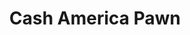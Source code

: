 ---
title: "Cash America Pawn"
url: /chicago/cash-america-pawn-south-kedzie-avenue/
shop: pawnbroker
---
